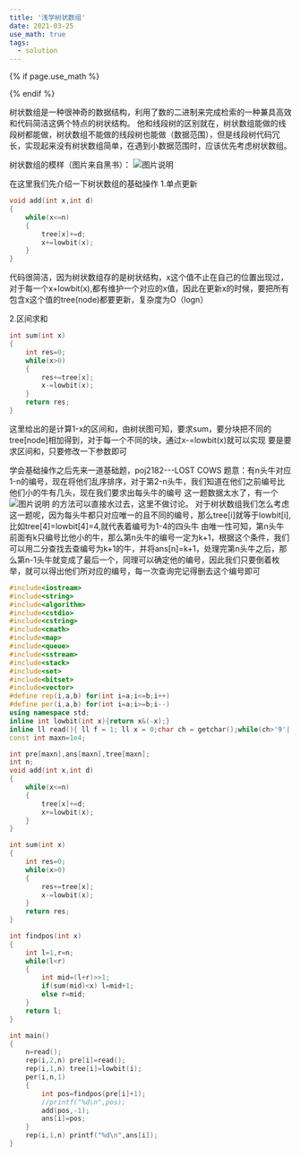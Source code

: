 ```yaml
---
title: '浅学树状数组'
date: 2021-03-25
use_math: true
tags:
  - solution
---
```

{% if page.use_math %}  
<script type="text/javascript" id="MathJax-script" async  
  src="https://cdn.jsdelivr.net/npm/mathjax@3/es5/tex-mml-chtml.js">  
</script>  
<script>  
  MathJax = {  
    tex: {  
      inlineMath: [['$', '$'], ['\\(', '\\)']],  
      displayMath: [['$$', '$$'], ['\\[', '\\]']],  
      processEscapes: true  
    }  
  };  
</script>  
{% endif %}

树状数组是一种很神奇的数据结构，利用了数的二进制来完成检索的一种兼具高效和代码简洁这俩个特点的树状结构。
他和线段树的区别就在，树状数组能做的线段树都能做，树状数组不能做的线段树也能做（数据范围），但是线段树代码冗长，实现起来没有树状数组简单，在遇到小数据范围时，应该优先考虑树状数组。

树状数组的模样（图片来自黑书）：
![图片说明](https://uploadfiles.nowcoder.com/images/20210325/283784256_1616640085229/6A6376CD031E229B7105B10C9EC49504 "图片标题") 

在这里我们先介绍一下树状数组的基础操作
1.单点更新
```cpp
void add(int x,int d)
{
	while(x<=n)
	{
		tree[x]+=d;
		x+=lowbit(x);
	}
}
```
代码很简洁，因为树状数组存的是树状结构，x这个值不止在自己的位置出现过，对于每一个x+lowbit(x),都有维护一个对应的x值，因此在更新x的时候，要把所有包含x这个值的tree(node)都要更新，复杂度为O（logn）

2.区间求和
```cpp
int sum(int x)
{
	int res=0;
	while(x>0)
	{
		res+=tree[x];
		x-=lowbit(x);
	}
	return res;
}
```
这里给出的是计算1-x的区间和，由树状图可知，要求sum，要分块把不同的tree[node]相加得到，对于每一个不同的块，通过x-=lowbit(x)就可以实现
要是要求区间和，只要修改一下参数即可

学会基础操作之后先来一道基础题，poj2182---LOST COWS
题意：有n头牛对应1-n的编号，现在将他们乱序排序，对于第2-n头牛，我们知道在他们之前编号比他们小的牛有几头，现在我们要求出每头牛的编号
这一题数据太水了，有一个![图片说明](https://www.nowcoder.com/equation?tex=n%5E%7B2%7D "图片标题") 的方法可以直接水过去，这里不做讨论。
对于树状数组我们怎么考虑这一题呢，因为每头牛都只对应唯一的且不同的编号，那么tree[i]就等于lowbit[i],
比如tree[4]=lowbit[4]=4,就代表着编号为1-4的四头牛
由唯一性可知，第n头牛前面有k只编号比他小的牛，那么第n头牛的编号一定为k+1，根据这个条件，我们可以用二分查找去查编号为k+1的牛，并将ans[n]=k+1，处理完第n头牛之后，那么第n-1头牛就变成了最后一个，同理可以确定他的编号，因此我们只要倒着枚举，就可以得出他们所对应的编号，每一次查询完记得删去这个编号即可
```cpp
#include<iostream>
#include<string>
#include<algorithm>
#include<cstdio>
#include<cstring>
#include<cmath>
#include<map>
#include<queue>
#include<sstream>
#include<stack>
#include<set>
#include<bitset>
#include<vector>
#define rep(i,a,b) for(int i=a;i<=b;i++)
#define per(i,a,b) for(int i=a;i>=b;i--)
using namespace std;
inline int lowbit(int x){return x&(-x);}
inline ll read(){ ll f = 1; ll x = 0;char ch = getchar();while(ch>'9'||ch<'0') {if(ch=='-') f=-1; ch = getchar();}while(ch>='0'&&ch<='9') x = (x<<3) + (x<<1) + ch - '0',  ch = getchar();return x*f; }
const int maxn=1e4;

int pre[maxn],ans[maxn],tree[maxn];
int n;
void add(int x,int d)
{
	while(x<=n)
	{
		tree[x]+=d;
		x+=lowbit(x);
	}
}

int sum(int x)
{
	int res=0;
	while(x>0)
	{
		res+=tree[x];
		x-=lowbit(x);
	}
	return res;
}

int findpos(int x)
{
	int l=1,r=n;
	while(l<r)
	{
		int mid=(l+r)>>1;
		if(sum(mid)<x) l=mid+1;
		else r=mid;
	}
	return l;
}

int main()
{
	n=read();
	rep(i,2,n) pre[i]=read();
	rep(i,1,n) tree[i]=lowbit(i);
	per(i,n,1)
	{
		int pos=findpos(pre[i]+1);
		//printf("%d\n",pos);
		add(pos,-1);
		ans[i]=pos;
	} 
	rep(i,1,n) printf("%d\n",ans[i]);
}
